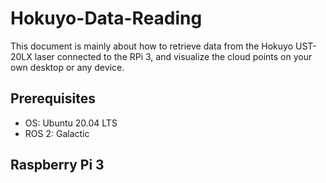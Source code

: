 # Hokuyo-Data-Reading
This document is mainly about how to retrieve data from the Hokuyo UST-20LX laser connected to the RPi 3, and visualize the cloud points on your own desktop or any device.

## Prerequisites

+ OS: Ubuntu 20.04 LTS
+ ROS 2: Galactic

## Raspberry Pi 3

